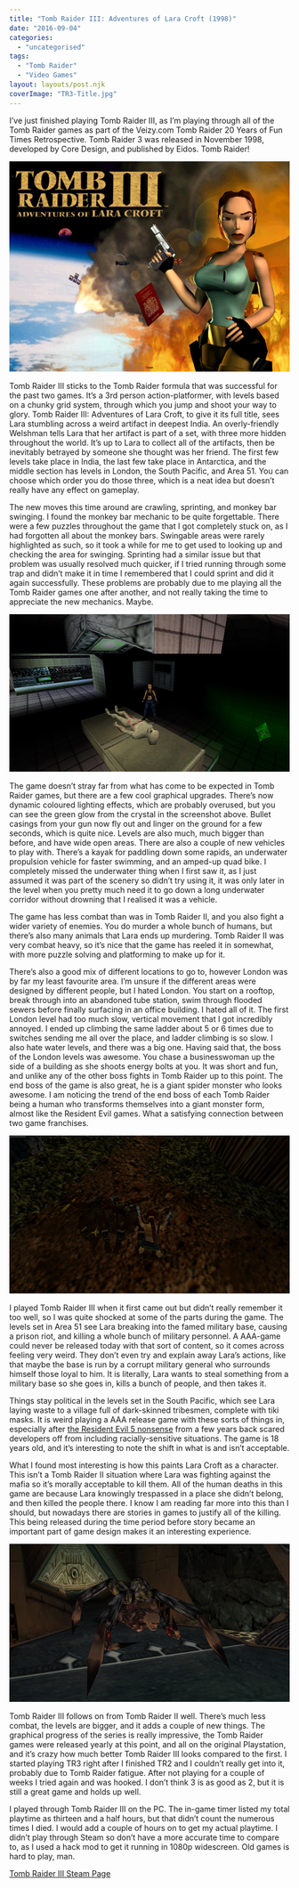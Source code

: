 ```yaml
---
title: "Tomb Raider III: Adventures of Lara Croft (1998)"
date: "2016-09-04"
categories: 
  - "uncategorised"
tags: 
  - "Tomb Raider"
  - "Video Games"
layout: layouts/post.njk
coverImage: "TR3-Title.jpg"
---
```


I’ve just finished playing Tomb Raider III, as I’m playing through all of the Tomb Raider games as part of the Veizy.com Tomb Raider 20 Years of Fun Times Retrospective. Tomb Raider 3 was released in November 1998, developed by Core Design, and published by Eidos. Tomb Raider!

![Tomb Raider III Title Screen](images/TR3-Title.jpg "Tomb Raider III")

Tomb Raider III sticks to the Tomb Raider formula that was successful for the past two games. It’s a 3rd person action-platformer, with levels based on a chunky grid system, through which you jump and shoot your way to glory. Tomb Raider III: Adventures of Lara Croft, to give it its full title, sees Lara stumbling across a weird artifact in deepest India. An overly-friendly Welshman tells Lara that her artifact is part of a set, with three more hidden throughout the world. It’s up to Lara to collect all of the artifacts, then be inevitably betrayed by someone she thought was her friend. The first few levels take place in India, the last few take place in Antarctica, and the middle section has levels in London, the South Pacific, and Area 51. You can choose which order you do those three, which is a neat idea but doesn’t really have any effect on gameplay.

The new moves this time around are crawling, sprinting, and monkey bar swinging. I found the monkey bar mechanic to be quite forgettable. There were a few puzzles throughout the game that I got completely stuck on, as I had forgotten all about the monkey bars. Swingable areas were rarely highlighted as such, so it took a while for me to get used to looking up and checking the area for swinging. Sprinting had a similar issue but that problem was usually resolved much quicker, if I tried running through some trap and didn’t make it in time I remembered that I could sprint and did it again successfully. These problems are probably due to me playing all the Tomb Raider games one after another, and not really taking the time to appreciate the new mechanics. Maybe.

![Lara Croft with an alien](images/TR3-Alien.jpg "Adding aliens to an adventure franchise a decade before Indiana Jones did it")

The game doesn’t stray far from what has come to be expected in Tomb Raider games, but there are a few cool graphical upgrades. There’s now dynamic coloured lighting effects, which are probably overused, but you can see the green glow from the crystal in the screenshot above. Bullet casings from your gun now fly out and linger on the ground for a few seconds, which is quite nice. Levels are also much, much bigger than before, and have wide open areas. There are also a couple of new vehicles to play with. There’s a kayak for paddling down some rapids, an underwater propulsion vehicle for faster swimming, and an amped-up quad bike. I completely missed the underwater thing when I first saw it, as I just assumed it was part of the scenery so didn’t try using it, it was only later in the level when you pretty much need it to go down a long underwater corridor without drowning that I realised it was a vehicle.

The game has less combat than was in Tomb Raider II, and you also fight a wider variety of enemies. You do murder a whole bunch of humans, but there’s also many animals that Lara ends up murdering. Tomb Raider II was very combat heavy, so it’s nice that the game has reeled it in somewhat, with more puzzle solving and platforming to make up for it.

There’s also a good mix of different locations to go to, however London was by far my least favourite area. I’m unsure if the different areas were designed by different people, but I hated London. You start on a rooftop, break through into an abandoned tube station, swim through flooded sewers before finally surfacing in an office building. I hated all of it. The first London level had too much slow, vertical movement that I got incredibly annoyed. I ended up climbing the same ladder about 5 or 6 times due to switches sending me all over the place, and ladder climbing is so slow. I also hate water levels, and there was a big one. Having said that, the boss of the London levels was awesome. You chase a businesswoman up the side of a building as she shoots energy bolts at you. It was short and fun, and unlike any of the other boss fights in Tomb Raider up to this point. The end boss of the game is also great, he is a giant spider monster who looks awesome. I am noticing the trend of the end boss of each Tomb Raider being a human who transforms themselves into a giant monster form, almost like the Resident Evil games. What a satisfying connection between two game franchises.

![Lara Croft surrounded by dead natives](images/TR3-Colonialism.jpg "Lara Croft showing she votes tory")

I played Tomb Raider III when it first came out but didn’t really remember it too well, so I was quite shocked at some of the parts during the game. The levels set in Area 51 see Lara breaking into the famed military base, causing a prison riot, and killing a whole bunch of military personnel. A AAA-game could never be released today with that sort of content, so it comes across feeling very weird. They don’t even try and explain away Lara’s actions, like that maybe the base is run by a corrupt military general who surrounds himself those loyal to him. It is literally, Lara wants to steal something from a military base so she goes in, kills a bunch of people, and then takes it.

Things stay political in the levels set in the South Pacific, which see Lara laying waste to a village full of dark-skinned tribesmen, complete with tiki masks. It is weird playing a AAA release game with these sorts of things in, especially after [the Resident Evil 5 nonsense](https://en.wikipedia.org/wiki/Resident_Evil_5#Allegations_of_racism) from a few years back scared developers off from including racially-sensitive situations. The game is 18 years old, and it’s interesting to note the shift in what is and isn’t acceptable.

What I found most interesting is how this paints Lara Croft as a character. This isn’t a Tomb Raider II situation where Lara was fighting against the mafia so it’s morally acceptable to kill them. All of the human deaths in this game are because Lara knowingly trespassed in a place she didn’t belong, and then killed the people there. I know I am reading far more into this than I should, but nowadays there are stories in games to justify all of the killing. This being released during the time period before story became an important part of game design makes it an interesting experience.

![End boss of Tomb Raider III](images/TR3-EndBoss.jpg "End Boss Spider Man")

Tomb Raider III follows on from Tomb Raider II well. There’s much less combat, the levels are bigger, and it adds a couple of new things. The graphical progress of the series is really impressive, the Tomb Raider games were released yearly at this point, and all on the original Playstation, and it’s crazy how much better Tomb Raider III looks compared to the first. I started playing TR3 right after I finished TR2 and I couldn’t really get into it, probably due to Tomb Raider fatigue. After not playing for a couple of weeks I tried again and was hooked. I don’t think 3 is as good as 2, but it is still a great game and holds up well.

I played through Tomb Raider III on the PC. The in-game timer listed my total playtime as thirteen and a half hours, but that didn’t count the numerous times I died. I would add a couple of hours on to get my actual playtime. I didn’t play through Steam so don’t have a more accurate time to compare to, as I used a hack mod to get it running in 1080p widescreen. Old games is hard to play, man.

[Tomb Raider III Steam Page](http://store.steampowered.com/app/225320/Tomb_Raider_III/)
